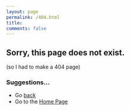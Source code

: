 ```yaml
---
layout: page
permalink: /404.html
title:
comments: false
---
```

## Sorry, this page does not exist.
(so I had to make a 404 page)

### Suggestions...

* Go [back](javascript:history.back())
* Go to the [Home Page](/)
